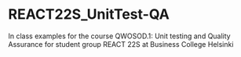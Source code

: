 # REACT22S_UnitTest-QA
In class examples for the course QWOSOD.1: Unit testing and Quality Assurance for student group REACT 22S at Business College Helsinki
